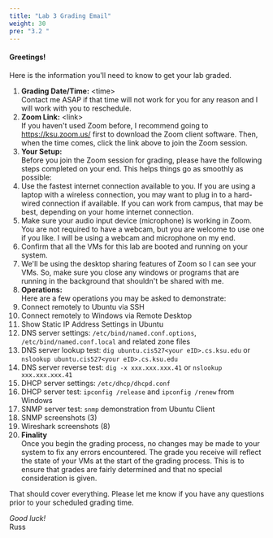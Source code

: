 ```yaml
---
title: "Lab 3 Grading Email"
weight: 30
pre: "3.2 "
---
```


#### Greetings!

Here is the information you'll need to know to get your lab graded.

1. **Grading Date/Time:** \<time\> <br> Contact me ASAP if that time will not work for you for any reason and I will work with you to reschedule.
1. **Zoom Link:** \<link\> <br> If you haven't used Zoom before, I recommend going to https://ksu.zoom.us/ first to download the Zoom client software. Then, when the time comes, click the link above to join the Zoom session.
1. **Your Setup:** <br> Before you join the Zoom session for grading, please have the following steps completed on your end. This helps things go as smoothly as possible:
  1. Use the fastest internet connection available to you. If you are using a laptop with a wireless connection, you may want to plug in to a hard-wired connection if available. If you can work from campus, that may be best, depending on your home internet connection.
  1. Make sure your audio input device (microphone) is working in Zoom. You are not required to have a webcam, but you are welcome to use one if you like. I will be using a webcam and microphone on my end.
  1. Confirm that all the VMs for this lab are booted and running on your system.
  1. We'll be using the desktop sharing features of Zoom so I can see your VMs. So, make sure you close any windows or programs that are running in the background that shouldn't be shared with me.
1. **Operations:** <br>Here are a few operations you may be asked to demonstrate:
  1. Connect remotely to Ubuntu via SSH
  1. Connect remotely to Windows via Remote Desktop
  1. Show Static IP Address Settings in Ubuntu
  1. DNS server settings: `/etc/bind/named.conf.options`, `/etc/bind/named.conf.local` and related zone files
  1. DNS server lookup test: `dig ubuntu.cis527<your eID>.cs.ksu.edu` or `nslookup ubuntu.cis527<your eID>.cs.ksu.edu`
  1. DNS server reverse test: `dig -x xxx.xxx.xxx.41` or `nslookup xxx.xxx.xxx.41`
  1. DHCP server settings: `/etc/dhcp/dhcpd.conf`
  1. DHCP server test: `ipconfig /release` and `ipconfig /renew` from Windows
  1. SNMP server test: `snmp` demonstration from Ubuntu Client
  1. SNMP screenshots (3)
  1. Wireshark screenshots (8)
1. **Finality** <br> Once you begin the grading process, no changes may be made to your system to fix any errors encountered. The grade you receive will reflect the state of your VMs at the start of the grading process. This is to ensure that grades are fairly determined and that no special consideration is given.

That should cover everything. Please let me know if you have any questions prior to your scheduled grading time.

_Good luck!_<br>
Russ
